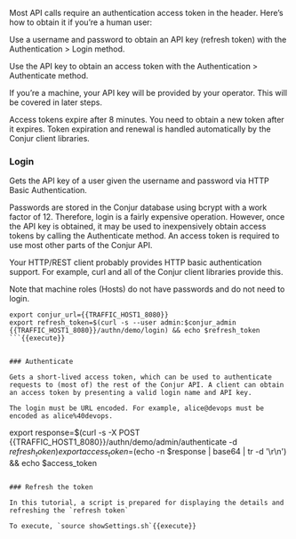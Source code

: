 
Most API calls require an authentication access token in the header. Here’s how to obtain it if you’re a human user:

Use a username and password to obtain an API key (refresh token) with the Authentication > Login method.

Use the API key to obtain an access token with the Authentication > Authenticate method.

If you’re a machine, your API key will be provided by your operator.   This will be covered in later steps.

Access tokens expire after 8 minutes. You need to obtain a new token after it expires. Token expiration and renewal is handled automatically by the Conjur client libraries.


### Login

Gets the API key of a user given the username and password via HTTP Basic Authentication.

Passwords are stored in the Conjur database using bcrypt with a work factor of 12. Therefore, login is a fairly expensive operation. However, once the API key is obtained, it may be used to inexpensively obtain access tokens by calling the Authenticate method. An access token is required to use most other parts of the Conjur API.

Your HTTP/REST client probably provides HTTP basic authentication support. For example, curl and all of the Conjur client libraries provide this.

Note that machine roles (Hosts) do not have passwords and do not need to login.

```
export conjur_url={{TRAFFIC_HOST1_8080}}
export refresh_token=$(curl -s --user admin:$conjur_admin {{TRAFFIC_HOST1_8080}}/authn/demo/login) && echo $refresh_token
```{{execute}}


### Authenticate

Gets a short-lived access token, which can be used to authenticate requests to (most of) the rest of the Conjur API. A client can obtain an access token by presenting a valid login name and API key.

The login must be URL encoded. For example, alice@devops must be encoded as alice%40devops.

```
export response=$(curl -s -X POST {{TRAFFIC_HOST1_8080}}/authn/demo/admin/authenticate -d ${refresh_token})
export access_token=$(echo -n $response | base64 | tr -d '\r\n') && echo $access_token
```{{execute}}

### Refresh the token

In this tutorial, a script is prepared for displaying the details and refreshing the `refresh token`

To execute, `source showSettings.sh`{{execute}}


